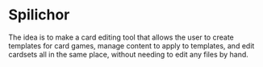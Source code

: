 <h1>Spilichor</h1>

The idea is to make a card editing tool that allows the user to create templates for card games, manage content to apply to templates, and edit cardsets all in the same place, without needing to edit any files by hand.
